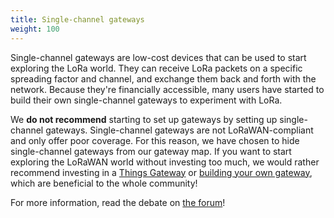 ```yaml
---
title: Single-channel gateways
weight: 100
---
```


Single-channel gateways are low-cost devices that can be used to start exploring the LoRa world. They can receive LoRa packets on a specific spreading factor and channel, and exchange them back and forth with the network. Because they're financially accessible, many users have started to build their own single-channel gateways to experiment with LoRa.

We **do not recommend** starting to set up gateways by setting up single-channel gateways. Single-channel gateways are not LoRaWAN-compliant and only offer poor coverage. For this reason, we have chosen to hide single-channel gateways from our gateway map. If you want to start exploring the LoRaWAN world without investing too much, we would rather recommend investing in a [Things Gateway](../../gateway/) or [building your own gateway](../build.md), which are beneficial to the whole community!

For more information, read the debate on [the forum](https://www.thethingsnetwork.org/forum/t/the-future-of-single-channel-gateways/6590)!

